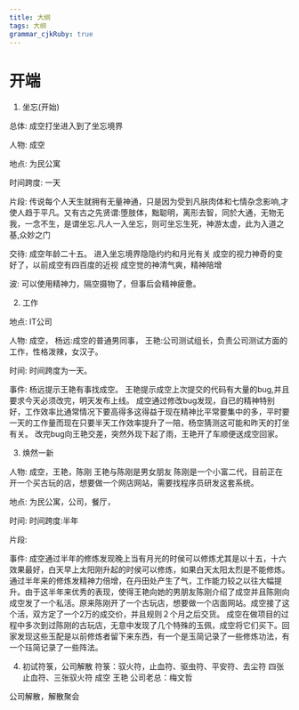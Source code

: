 ```yaml
---
title: 大纲
tags: 大纲
grammar_cjkRuby: true
---
```


# 开端

 1. 坐忘(开始)

总体:
成空打坐进入到了坐忘境界

人物:
成空

地点:
为民公寓

时间跨度:
一天

片段:
传说每个人天生就拥有无量神通，只是因为受到凡肤肉体和七情杂念影响,才使人趋于平凡。又有古之先贤谓:堕肢体，黜聪明，离形去智，同於大通，无物无我，一念不生，是谓坐忘.凡人一入坐忘，则可坐忘生死，神游太虚，此为入道之基,众妙之门

交待:
成空年龄二十五。
进入坐忘境界隐隐约约和月光有关
成空的视力神奇的变好了，以前成空有四百度的近视
成空觉的神清气爽，精神陪增

波:
可以使用精神力，隔空摄物了，但事后会精神疲惫。

2. 工作

地点:
IT公司

人物:
成空，
杨远:成空的普通男同事，
王艳:公司测试组长，负责公司测试方面的工作，性格泼辣，女汉子。

时间:
时间跨度为一天。

事件:
杨远提示王艳有事找成空。
王艳提示成空上次提交的代码有大量的bug,并且要求今天必须改完，明天发布上线。
成空通过修改bug发现，自已的精神特别好，工作效率比通常情况下要高得多这得益于现在精神比平常要集中的多，平时要一天的工作量而现在只要半天工作效率提升了一陪，杨空猜测这可能和昨天的打坐有关。
改完bug向王艳交差，突然外现下起了雨，王艳开了车顺便送成空回家。

3. 焕然一新

人物:
成空，王艳，陈刚
王艳与陈刚是男女朋友
陈刚是一个小富二代，目前正在开一个买古玩的店，想要做一个网店网站，需要找程序员研发这套系统。

地点:
为民公寓，公司，餐厅，

时间:
时间跨度:半年

片段:


事件:
成空通过半年的修炼发现晚上当有月光的时侯可以修炼尤其是以十五，十六效果最好，白天早上太阳刚升起的时侯可以修炼，如果白天太阳太烈是不能修炼。
通过半年来的修炼发精神力倍增，在丹田处产生了气，工作能力较之以往大幅提升。由于这半年来优秀的表现，使得王艳向她的男朋友陈刚介绍了成空并且陈刚向成空发了一个私活。原来陈刚开了一个古玩店，想要做一个店面网站。成空接了这个活，双方定了一个2万的成交价，并且规则２个月之后交货。
成空在做项目的过程中多次到过陈刚的古玩店，无意中发现了几个特殊的玉佩，成空将它们买下。回家发现这些玉配是以前修炼者留下来东西，有一个是玉简记录了一些修炼功法，有一个珏简记录了一些阵法。


4. 初试符箓，公司解散
符箓：驭火符，止血符、驱虫符、平安符、去尘符
四张止血符、三张驭火符
成空
王艳
公司老总：梅文哲

公司解散，解散聚会